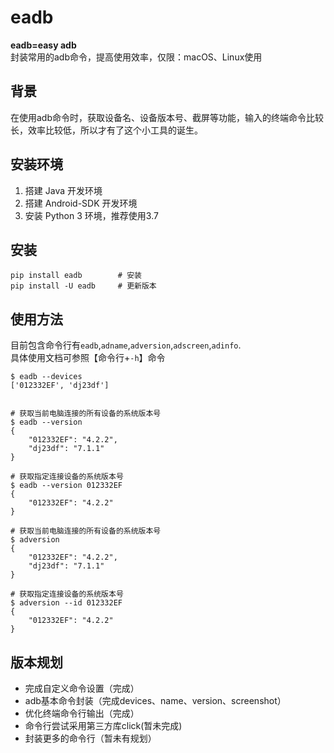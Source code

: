 # eadb
**eadb=easy adb**</br>
封装常用的adb命令，提高使用效率，仅限：macOS、Linux使用

## 背景
在使用adb命令时，获取设备名、设备版本号、截屏等功能，输入的终端命令比较长，效率比较低，所以才有了这个小工具的诞生。

## 安装环境
 1. 搭建 Java 开发环境
 2. 搭建 Android-SDK 开发环境
 3. 安装 Python 3 环境，推荐使用3.7

## 安装

 ```
pip install eadb        # 安装
pip install -U eadb     # 更新版本
 ```

## 使用方法

目前包含命令行有`eadb`,`adname`,`adversion`,`adscreen`,`adinfo`.<br>
具体使用文档可参照【命令行+`-h`】命令

```
$ eadb --devices
['012332EF', 'dj23df']


# 获取当前电脑连接的所有设备的系统版本号
$ eadb --version
{
    "012332EF": "4.2.2",
    "dj23df": "7.1.1"
}

# 获取指定连接设备的系统版本号
$ eadb --version 012332EF
{
    "012332EF": "4.2.2"
}

# 获取当前电脑连接的所有设备的系统版本号
$ adversion
{
    "012332EF": "4.2.2",
    "dj23df": "7.1.1"
}

# 获取指定连接设备的系统版本号
$ adversion --id 012332EF
{
    "012332EF": "4.2.2"
}

```


## 版本规划

- 完成自定义命令设置（完成）
- adb基本命令封装（完成devices、name、version、screenshot）
- 优化终端命令行输出（完成）
- 命令行尝试采用第三方库click(暂未完成)
- 封装更多的命令行（暂未有规划）